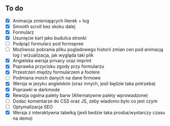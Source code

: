 ## To do
- [x] Animacja zmieniających literek + log
- [x] Smooth scroll bez skoku dalej
- [x] Formularz
- [x] Usunięcie kart jako budulca stronki
- [ ] Podpiąć formularz pod formspree
- [ ] Mozliwosc pobrania pliku pogladowego historii zmian cen pod animacją log / wizualizacja, jak wygląda taki plik
- [x] Angielska wersja privacy oraz imprint
- [x] Poprawka przycisku zgody przy formularzu
- [x] Przestrzeń między formularzem a footere
- [ ] Podmiana moich danych na dane firmowe
- [x] Wersja w jezyku angielskim (oraz innych, jesli będzie taka potrzeba)
- [x] Poprawki w darkmode
- [x] Rewizja ogolna palety barw (Alternatywne palety wprowadzone)
- [ ] Dodac komentarze do CSS oraz JS, zeby wiadomo bylo co jest czym
- [ ] Optymalizacja SEO
- [x] Wersja z interaktywna tabelką (jesli bedzie taka prosba/wystarczy czasu na demo)